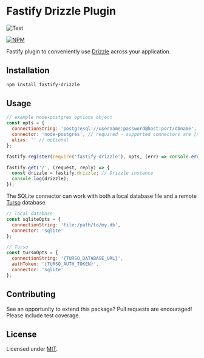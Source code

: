 # Fastify Drizzle Plugin

![Test](https://github.com/trey-m/fastify-drizzle/workflows/Test/badge.svg)

[![NPM](https://nodei.co/npm/fastify-drizzle.png?downloads=true&downloadRank=true&stars=true)](https://nodei.co/npm/fastify-drizzle/)

Fastify plugin to conveniently use [Drizzle](https://orm.drizzle.team) across your application.

## Installation

```bash
npm install fastify-drizzle
```

## Usage

```javascript
// example node-postgres options object
const opts = {
  connectionString: 'postgresql://username:password@host:port/dbname', // required
  connector: 'node-postgres', // required - supported connectors are [node-postgres, postgresjs, neon, sqlite]
  alias: '' // optional
};

fastify.register(require('fastify-drizzle'), opts, (err) => console.error(err));

fastify.get('/', (request, reply) => {
  const drizzle = fastify.drizzle; // Drizzle instance
  console.log(drizzle);
});
```

The SQLite connector can work with both a local database file and a remote [Turso](https://turso.tech/) database.

```javascript
// local database
const sqliteOpts = {
  connectionString: 'file:/path/to/my.db',
  connector: 'sqlite'
};

// Turso
const tursoOpts = {
  connectionString: '{TURSO_DATABASE_URL}',
  authToken: '{TURSO_AUTH_TOKEN}',
  connector: 'sqlite'
};
```

## Contributing

See an opportunity to extend this package? Pull requests are encouraged! Please include test coverage.

## License

Licensed under [MIT](./LICENSE).
